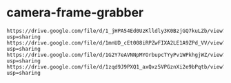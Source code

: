 # camera-frame-grabber

    https://drive.google.com/file/d/1_jHPA54Ed0UzKlldly3K0BzjGQ7kuLZb/view?usp=sharing
    https://drive.google.com/file/d/1mnUD_cEt008iRPZwFIXA2LE1A9ZPd_VV/view?usp=sharing
    https://drive.google.com/file/d/1G2Y7eAVNNpMYOrbupcTYyPv1WPkhgjWZ/view?usp=sharing
    https://drive.google.com/file/d/1zqd9J9PXQ1_axQxz5VPGznXi2e9bPqtb/view?usp=sharing

